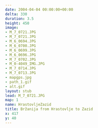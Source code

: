 ```yaml
---
date: 2004-04-04 00:00:00+00:00
delta: 330
duration: 3.5
height: 450
image:
- M_7_0721.JPG
- M_7_0721.JPG
- M_6_0694.JPG
- M_6_0700.JPG
- M_6_0699.JPG
- M_6_0696.JPG
- M_7_0702.JPG
- M_0-4049_IMG.JPG
- M_7_0714.JPG
- M_7_0713.JPG
- mapgps.jpg
- path_1.gif
- alt.gif
layout: stub
lead: M_7_0721.JPG
map: 1
name: HrastovljeZazid
title: Bržanija from Hrastovlje to Zazid
x: 417
y: 40
---
```


